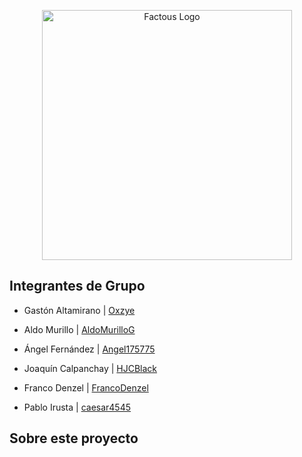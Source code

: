 <p  align="center"><a  href="https://github.com/Oxzye/ClubDeportivo"  target="_blank"><img  src="https://i.ibb.co/f4CqSYc/logofondoblanco.png"  width="400"  alt="Factous Logo"></a></p>

  



  

## Integrantes de Grupo

  
-  Gastón Altamirano | [Oxzye](https://github.com/Oxzye)

-  Aldo Murillo | [AldoMurilloG](https://github.com/AldoMurilloG)

- Ángel Fernández | [Angel175775](https://github.com/Angel175775)

- Joaquín Calpanchay | [HJCBlack](https://github.com/HJCBlack)

- Franco Denzel | [FrancoDenzel](https://github.com/)

-  Pablo Irusta | [caesar4545](https://github.com/caesar4545)
 

## Sobre este proyecto

  
